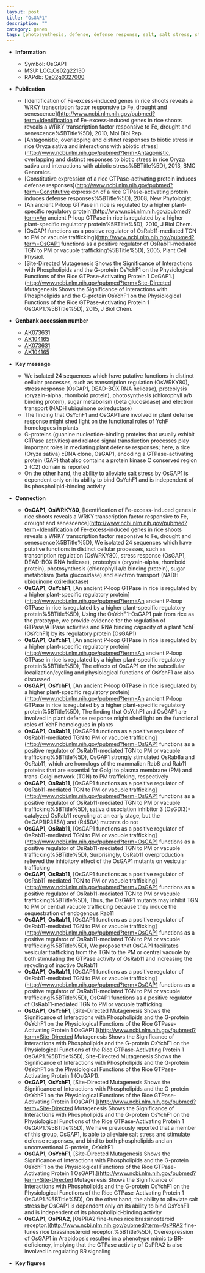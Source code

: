 ```yaml
---
layout: post
title: "OsGAP1"
description: ""
category: genes
tags: [photosynthesis, defense, defense response, salt, salt stress, stress]
---
```


* **Information**  
    + Symbol: OsGAP1  
    + MSU: [LOC_Os02g22130](http://rice.plantbiology.msu.edu/cgi-bin/ORF_infopage.cgi?orf=LOC_Os02g22130)  
    + RAPdb: [Os02g0327000](http://rapdb.dna.affrc.go.jp/viewer/gbrowse_details/irgsp1?name=Os02g0327000)  

* **Publication**  
    + [Identification of Fe-excess-induced genes in rice shoots reveals a WRKY transcription factor responsive to Fe, drought and senescence](http://www.ncbi.nlm.nih.gov/pubmed?term=Identification of Fe-excess-induced genes in rice shoots reveals a WRKY transcription factor responsive to Fe, drought and senescence%5BTitle%5D), 2010, Mol Biol Rep.
    + [Antagonistic, overlapping and distinct responses to biotic stress in rice Oryza sativa and interactions with abiotic stress](http://www.ncbi.nlm.nih.gov/pubmed?term=Antagonistic, overlapping and distinct responses to biotic stress in rice Oryza sativa and interactions with abiotic stress%5BTitle%5D), 2013, BMC Genomics.
    + [Constitutive expression of a rice GTPase-activating protein induces defense responses](http://www.ncbi.nlm.nih.gov/pubmed?term=Constitutive expression of a rice GTPase-activating protein induces defense responses%5BTitle%5D), 2008, New Phytologist.
    + [An ancient P-loop GTPase in rice is regulated by a higher plant-specific regulatory protein](http://www.ncbi.nlm.nih.gov/pubmed?term=An ancient P-loop GTPase in rice is regulated by a higher plant-specific regulatory protein%5BTitle%5D), 2010, J Biol Chem.
    + [OsGAP1 functions as a positive regulator of OsRab11-mediated TGN to PM or vacuole trafficking](http://www.ncbi.nlm.nih.gov/pubmed?term=OsGAP1 functions as a positive regulator of OsRab11-mediated TGN to PM or vacuole trafficking%5BTitle%5D), 2005, Plant Cell Physiol.
    + [Site-Directed Mutagenesis Shows the Significance of Interactions with Phospholipids and the G-protein OsYchF1 on the Physiological Functions of the Rice GTPase-Activating Protein 1 OsGAP1.](http://www.ncbi.nlm.nih.gov/pubmed?term=Site-Directed Mutagenesis Shows the Significance of Interactions with Phospholipids and the G-protein OsYchF1 on the Physiological Functions of the Rice GTPase-Activating Protein 1 OsGAP1.%5BTitle%5D), 2015, J Biol Chem.

* **Genbank accession number**  
    + [AK073631](http://www.ncbi.nlm.nih.gov/nuccore/AK073631)
    + [AK104165](http://www.ncbi.nlm.nih.gov/nuccore/AK104165)
    + [AK073631](http://www.ncbi.nlm.nih.gov/nuccore/AK073631)
    + [AK104165](http://www.ncbi.nlm.nih.gov/nuccore/AK104165)

* **Key message**  
    + We isolated 24 sequences which have putative functions in distinct cellular processes, such as transcription regulation (OsWRKY80), stress response (OsGAP1, DEAD-BOX RNA helicase), proteolysis (oryzain-alpha, rhomboid protein), photosynthesis (chlorophyll a/b binding protein), sugar metabolism (beta glucosidase) and electron transport (NADH ubiquinone oxireductase)
    + The finding that OsYchF1 and OsGAP1 are involved in plant defense response might shed light on the functional roles of YchF homologues in plants
    + G-proteins (guanine nucleotide-binding proteins that usually exhibit GTPase activities) and related signal transduction processes play important roles in mediating plant defense responses; here, a rice (Oryza sativa) cDNA clone, OsGAP1, encoding a GTPase-activating protein (GAP) that also contains a protein kinase C conserved region 2 (C2) domain is reported
    + On the other hand, the ability to alleviate salt stress by OsGAP1 is dependent only on its ability to bind OsYchF1 and is independent of its phospholipid-binding activity

* **Connection**  
    + __OsGAP1__, __OsWRKY80__, [Identification of Fe-excess-induced genes in rice shoots reveals a WRKY transcription factor responsive to Fe, drought and senescence](http://www.ncbi.nlm.nih.gov/pubmed?term=Identification of Fe-excess-induced genes in rice shoots reveals a WRKY transcription factor responsive to Fe, drought and senescence%5BTitle%5D), We isolated 24 sequences which have putative functions in distinct cellular processes, such as transcription regulation (OsWRKY80), stress response (OsGAP1, DEAD-BOX RNA helicase), proteolysis (oryzain-alpha, rhomboid protein), photosynthesis (chlorophyll a/b binding protein), sugar metabolism (beta glucosidase) and electron transport (NADH ubiquinone oxireductase)
    + __OsGAP1__, __OsYchF1__, [An ancient P-loop GTPase in rice is regulated by a higher plant-specific regulatory protein](http://www.ncbi.nlm.nih.gov/pubmed?term=An ancient P-loop GTPase in rice is regulated by a higher plant-specific regulatory protein%5BTitle%5D), Using the OsYchF1-OsGAP1 pair from rice as the prototype, we provide evidence for the regulation of GTPase/ATPase activities and RNA binding capacity of a plant YchF (OsYchF1) by its regulatory protein (OsGAP1)
    + __OsGAP1__, __OsYchF1__, [An ancient P-loop GTPase in rice is regulated by a higher plant-specific regulatory protein](http://www.ncbi.nlm.nih.gov/pubmed?term=An ancient P-loop GTPase in rice is regulated by a higher plant-specific regulatory protein%5BTitle%5D), The effects of OsGAP1 on the subcellular localization/cycling and physiological functions of OsYchF1 are also discussed
    + __OsGAP1__, __OsYchF1__, [An ancient P-loop GTPase in rice is regulated by a higher plant-specific regulatory protein](http://www.ncbi.nlm.nih.gov/pubmed?term=An ancient P-loop GTPase in rice is regulated by a higher plant-specific regulatory protein%5BTitle%5D), The finding that OsYchF1 and OsGAP1 are involved in plant defense response might shed light on the functional roles of YchF homologues in plants
    + __OsGAP1__, __OsRab11__, [OsGAP1 functions as a positive regulator of OsRab11-mediated TGN to PM or vacuole trafficking](http://www.ncbi.nlm.nih.gov/pubmed?term=OsGAP1 functions as a positive regulator of OsRab11-mediated TGN to PM or vacuole trafficking%5BTitle%5D), OsGAP1 strongly stimulated OsRab8a and OsRab11, which are homologs of the mammalian Rab8 and Rab11 proteins that are essential for Golgi to plasma membrane (PM) and trans-Golgi network (TGN) to PM trafficking, respectively
    + __OsGAP1__, __OsRab11__, [OsGAP1 functions as a positive regulator of OsRab11-mediated TGN to PM or vacuole trafficking](http://www.ncbi.nlm.nih.gov/pubmed?term=OsGAP1 functions as a positive regulator of OsRab11-mediated TGN to PM or vacuole trafficking%5BTitle%5D), sativa dissociation inhibitor 3 (OsGDI3)-catalyzed OsRab11 recycling at an early stage, but the OsGAP1(R385A) and (R450A) mutants do not
    + __OsGAP1__, __OsRab11__, [OsGAP1 functions as a positive regulator of OsRab11-mediated TGN to PM or vacuole trafficking](http://www.ncbi.nlm.nih.gov/pubmed?term=OsGAP1 functions as a positive regulator of OsRab11-mediated TGN to PM or vacuole trafficking%5BTitle%5D), Surprisingly, OsRab11 overproduction relieved the inhibitory effect of the OsGAP1 mutants on vesicular trafficking
    + __OsGAP1__, __OsRab11__, [OsGAP1 functions as a positive regulator of OsRab11-mediated TGN to PM or vacuole trafficking](http://www.ncbi.nlm.nih.gov/pubmed?term=OsGAP1 functions as a positive regulator of OsRab11-mediated TGN to PM or vacuole trafficking%5BTitle%5D), Thus, the OsGAP1 mutants may inhibit TGN to PM or central vacuole trafficking because they induce the sequestration of endogenous Rab11
    + __OsGAP1__, __OsRab11__, [OsGAP1 functions as a positive regulator of OsRab11-mediated TGN to PM or vacuole trafficking](http://www.ncbi.nlm.nih.gov/pubmed?term=OsGAP1 functions as a positive regulator of OsRab11-mediated TGN to PM or vacuole trafficking%5BTitle%5D), We propose that OsGAP1 facilitates vesicular trafficking from the TGN to the PM or central vacuole by both stimulating the GTPase activity of OsRab11 and increasing the recycling of inactive OsRab11
    + __OsGAP1__, __OsRab11__, [OsGAP1 functions as a positive regulator of OsRab11-mediated TGN to PM or vacuole trafficking](http://www.ncbi.nlm.nih.gov/pubmed?term=OsGAP1 functions as a positive regulator of OsRab11-mediated TGN to PM or vacuole trafficking%5BTitle%5D), OsGAP1 functions as a positive regulator of OsRab11-mediated TGN to PM or vacuole trafficking
    + __OsGAP1__, __OsYchF1__, [Site-Directed Mutagenesis Shows the Significance of Interactions with Phospholipids and the G-protein OsYchF1 on the Physiological Functions of the Rice GTPase-Activating Protein 1 OsGAP1.](http://www.ncbi.nlm.nih.gov/pubmed?term=Site-Directed Mutagenesis Shows the Significance of Interactions with Phospholipids and the G-protein OsYchF1 on the Physiological Functions of the Rice GTPase-Activating Protein 1 OsGAP1.%5BTitle%5D), Site-Directed Mutagenesis Shows the Significance of Interactions with Phospholipids and the G-protein OsYchF1 on the Physiological Functions of the Rice GTPase-Activating Protein 1 (OsGAP1).
    + __OsGAP1__, __OsYchF1__, [Site-Directed Mutagenesis Shows the Significance of Interactions with Phospholipids and the G-protein OsYchF1 on the Physiological Functions of the Rice GTPase-Activating Protein 1 OsGAP1.](http://www.ncbi.nlm.nih.gov/pubmed?term=Site-Directed Mutagenesis Shows the Significance of Interactions with Phospholipids and the G-protein OsYchF1 on the Physiological Functions of the Rice GTPase-Activating Protein 1 OsGAP1.%5BTitle%5D), We have previously reported that a member of this group, OsGAP1, is able to alleviate salt stress and stimulate defense responses, and bind to both phospholipids and an unconventional G-protein, OsYchF1
    + __OsGAP1__, __OsYchF1__, [Site-Directed Mutagenesis Shows the Significance of Interactions with Phospholipids and the G-protein OsYchF1 on the Physiological Functions of the Rice GTPase-Activating Protein 1 OsGAP1.](http://www.ncbi.nlm.nih.gov/pubmed?term=Site-Directed Mutagenesis Shows the Significance of Interactions with Phospholipids and the G-protein OsYchF1 on the Physiological Functions of the Rice GTPase-Activating Protein 1 OsGAP1.%5BTitle%5D), On the other hand, the ability to alleviate salt stress by OsGAP1 is dependent only on its ability to bind OsYchF1 and is independent of its phospholipid-binding activity
    + __OsGAP1__, __OsPRA2__, [OsPRA2 fine-tunes rice brassinosteroid receptor.](http://www.ncbi.nlm.nih.gov/pubmed?term=OsPRA2 fine-tunes rice brassinosteroid receptor.%5BTitle%5D),  Overexpression of OsGAP1 in Arabidopsis resulted in a phenotype mimic to BR-deficiency, implying that the GTPase activity of OsPRA2 is also involved in regulating BR signaling

* **Key figures**  


